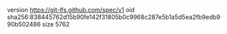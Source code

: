 version https://git-lfs.github.com/spec/v1
oid sha256:838445762d15b90fe142f31805b0c9968c287e5b1a5d5ea2fb9edb990b502486
size 5762
